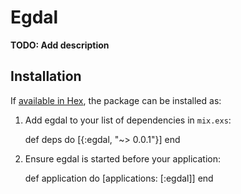# Egdal

**TODO: Add description**

## Installation

If [available in Hex](https://hex.pm/docs/publish), the package can be installed as:

  1. Add egdal to your list of dependencies in `mix.exs`:

        def deps do
          [{:egdal, "~> 0.0.1"}]
        end

  2. Ensure egdal is started before your application:

        def application do
          [applications: [:egdal]]
        end

